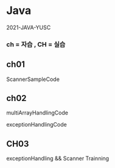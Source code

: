 # Java
2021-JAVA-YUSC

### ch = 자습 ,  CH = 실습


## ch01
ScannerSampleCode

## ch02

multiArrayHandlingCode 

exceptionHandlingCode

## CH03

exceptionHandling && Scanner Trainning


